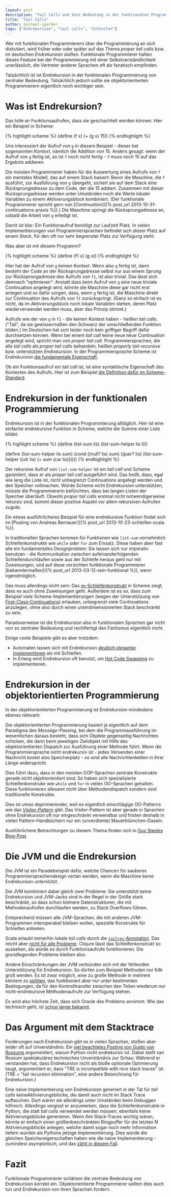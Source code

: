 ```yaml
---
layout: post
description: "Tail Calls und ihre Bedeutung in der funktionalen Programmierung"
title: "Tail Calls"
author: michael-sperber
tags: ["Endrekursion", "tail calls", "Schleifen"]
---
```


Wer mit funktionalen Programmierern über die Programmierung an sich
diskutiert, wird früher oder oder später auf das Thema *proper tail
calls* bzw. im deutschen *Endrekursion* stoßen.  Funktionale
Programmierer halten dieses Feature bei der Programmierung mit einer
Selbstverständlichkeit unerlässlich, die Vertreter anderer Sprachen
oft als fanatisch empfinden.

Tatsächlich ist ist Endrekursion in der funktionalen Programmierung
von zentraler Bedeutung.  Tatsächlich jedoch sollte sie
objektorientierten Programmierern eigentlich noch wichtiger sein.

<!-- more start -->

# Was ist Endrekursion?

Das tolle an Funktionsaufrufen, dass sie geschachtelt werden können.
Hier ein Beispiel in Scheme:

{% highlight scheme %}
(define (f x)
  (+ (g x) 15))
{% endhighlight %}

Uns interessiert der Aufruf von `g` in diesem Beispiel - dieser hat
sogenannten *Kontext*, nämlich die Addition von 15.  Anders gesagt:
wenn der Aufruf von `g` fertig ist, so ist `f` noch nicht fertig - `f`
muss noch 15 auf das Ergebnis addieren.

Die meisten Programmierer haben für die Auswertung eines Aufrufs von
`f` ein mentales Modell, das auf einem Stack basiert: Bevor die
Maschine, die `f` ausführt, zur Ausführung von `g` übergeht, sichert
sie auf dem Stack eine *Rücksprungadresse* zu dem Code, der die 15
addiert.  Zusammen mit dieser Rücksprungadresse werden unter Umständen
noch die Werte lokaler Variablen zu einem *Aktivierungsblock*
kombiniert.  (Der funktionale Programmierer spricht gern von
[*Continuation*]({% post_url 2013-10-31-continuations-praxis %}).)
Die Maschine springt die Rücksprungadresse an, sobald die Arbeit von
`g` erledigt ist.

Damit ist klar: Ein Funktionaufruf benötigt zur Laufzeit Platz.  In
vielen Implementierungen von Programmiersprachen befindet sich dieser
Platz auf einem *Stack*, für den oft nur sehr begrenzter Platz zur
Verfügung steht.

Was aber ist mit diesem Programm?

{% highlight scheme %}
(define (f1 x)
  (g x))
{% endhighlight %}

Hier hat der Aufruf von `g` keinen Kontext. Wenn also `g` fertig ist,
dann besteht der Code an der Rücksprungadresse selbst nur aus einem
Sprung zur Rücksprungadresse des Aufrufs von `f1`, ist also trivial.
Das lässt sich demnach "optimieren": Anstatt dass beim Aufruf von `g`
eine neue triviale Continuation angelegt wird, könnte die Maschine
diese gar nicht erst anlegen und so dafür sorgen, dass, wenn `g`
fertig ist, die Maschine direkt zur Continuation des Aufrufs von `f1`
zurückspringt.  (Ganz so einfach ist es nicht, da im Aktivierungsblock
noch lokale Variablen stehen, deren Platz wiederverwendet werden muss,
aber das Prinzip stimmt.)

Aufrufe wie der von `g` in `f1` - die keinen Kontext haben - heißen
*tail calls*.  ("Tail", da sie gewissermaßen den Schwanz der
umschließenden Funktion bilden.)  Im Deutschen hat sich leider noch
kein griffiger Begriff dafür durchsetzen können.  Wenn bei einem *tail
call* keine neue neue Continuation angelegt wird, spricht man von
*proper tail call*.  Programmiersprachen, die alle *tail calls* als
*proper tail calls* behandeln, heißen *properly tail-recursive*
bzw. unterstützen *Endrekursion*.  In der
Programmiersprache Scheme ist Endrekursion [die
fundamentale
Eigenschaft](http://www.wisdomandwonder.com/article/509/lambda-the-ultimate-goto).

Ob ein Funktionsaufruf ein *tail call* ist, ist eine syntaktische
Eigenschaft des Kontextes des Aufrufs.  Hier ist zum Beispiel [die
Definition dafür im
Scheme-Standard](http://www.r6rs.org/final/html/r6rs/r6rs-Z-H-14.html#node_sec_11.20).
 
# Endrekursion in der funktionalen Programmierung

Endrekursion ist in der funktionalen Programmierung alltäglich.  Hier
ist eine einfache endrekursive Funktion in Scheme, welche die Summe
einer Liste bildet:

{% highlight scheme %}
(define (list-sum lis)
  (list-sum-helper lis 0))
  
(define (list-sum-helper lis sum)
  (cond
    ((null? lis) sum)
    ((pair? lis)
	 (list-sum-helper (cdr lis)
	                  (+ sum (car lis))))))
{% endhighlight %}

Der rekursive Aufruf von `list-sum-helper` ist ein *tail call* und
Scheme garantiert, dass er als *proper tail call* ausgeführt wird.
Das heißt, dass, egal wie lang die Liste ist, nicht unbegrenzt
Continuations angelegt werden und den Speicher vollmachen.  Würde
Scheme nicht Endrekursion unterstützen, müsste die Programmiererin
befürchten, dass bei langen Listen der Speicher überläuft.  Obwohl
*proper tail calls* erstmal nicht notwendigerweise rekursiv sind,
kommt dieser positive Aspekt vor allem rekursiven Aufrufen zugute.

Ein etwas ausführlicheres Beispiel für eine endrekursive Funktion
findet sich im
[Posting von Andreas Bernauer]({% post_url 2013-10-23-schleifen-scala %}).

In traditionellen Sprachen kommen für Funktionen wie `list-sum`
vornehmlich Schleifenkonstrukte wie `while` oder `for` zum Einsatz.
Diese haben aber fast alle ein fundamentales Designproblem: Sie lassen
sich nur imperativ benutzen - die Kommunikation zwischen
aufeinanderfolgenden Schleifendurchläufen sowie aus der Schleife
heraus geht nur mit Zuweisungen, und auf diese verzichten funktionale
Programmierer [bekanntermaßen]({% post_url 2013-03-12-rein-funktional %}), wenn irgendmöglich.

Das muss allerdings nicht sein: Das
[`do`-Schleifenkonstrukt](http://www.r6rs.org/final/html/r6rs-lib/r6rs-lib-Z-H-6.html#node_chap_5)
in Scheme zeigt, dass es auch ohne Zuweisungen geht.  Außerdem ist es
so, dass zum Beispiel viele Scheme-Implementierungen (wegen der
Unterstützung von
[First-Class-Continuations](http://en.wikipedia.org/wiki/Continuation#First-class_continuations))
erlauben, unbegrenzt viele Continuations anzulegen, ohne also durch
einen unterdimensionierten Stack beschränkt zu sein.

Paradoxerweise ist die Endrekursion also in funktionalen Sprachen gar
nicht von so zentraler Bedeutung und rechtfertigt den Fantismus
eigentlich nicht.

Einige coole Beispiele gibt es aber trotzdem:

* Automaten lassen sich mit Endrekursion [deutlich eleganter
  implementieren](http://www.cs.brown.edu/~sk/Publications/Papers/Published/sk-automata-macros/)
  als mit Schleifen.
* In Erlang wird Endrekursion oft benutzt, um [Hot Code
  Swapping](http://theschemeway.blogspot.de/2008/09/hot-code-swapping-pitfalls-in-erlang.html)
  zu implementieren.

# Endrekursion in der objektorientierten Programmierung

In der objektorientierten Programmierung ist Endrekursion mindestens
ebenso relevant:

Die objektorientierten Programmierung basiert ja eigentlich auf dem
Paradigma des *Message-Passing*, bei dem die Programmausführung im
wesentlichen daraus besteht, dass sich Objekte gegenseitig Nachrichten
schicken, die dann beim jeweiligen Zielobjekt mit Hilfe des
objektorientierten Dispatch zur Ausführung einer Methode führt.  Wenn
die Programmiersprache nicht endrekursiv ist - jedes Versenden einer
Nachricht kostet also Speicherplatz - so sind alle Nachrichtenketten
in ihrer Länge widerspricht.

Dies führt dazu, dass in den meisten OOP-Sprachen zentrale Konstrukte
gerade *nicht objektorientiert* sind: So haben sich spezialisierte
Schleifenkonstruke wie `while` und `for` in vielen OO-Sprachen
gehalten.  Diese funktionieren allesamt nicht über Methodendispatch
sondern sind traditionelle Konstrukte.

Dies ist umso deprimierender, weil es eigentlich einschlägige
OO-Patterns wie das
[*Visitor-Pattern*](http://en.wikipedia.org/wiki/Visitor_pattern)
gibt.  Das Visitor-Pattern ist aber gerade in Sprachen ohne
Endrekursion oft nur eingeschränkt verwendbar und fristen deshalb in
vielen Pattern-Handbüchern nur ein (unverdiente)
Mauerblümchen-Dasein.

Ausführlichere Betrachtungen zu diesem Thema finden sich in [Guy
Steeles
Blog-Post](http://www.eighty-twenty.org/index.cgi/tech/oo-tail-calls-20111001.html).

# Die JVM und die Endrekursion

Die JVM ist ein Paradebeispiel dafür, welche Chancen für sauberes
Programmiersprachendesign vertan werden, wenn die 
Maschine keine Endrekursion unterstützt.

Die JVM kombiniert dabei gleich zwei Probleme: Sie unterstützt keine
Endrekursion und JVM-Jacks sind in der Regel in der Größe stark
beschränkt, so dass schon kleinere Datenstrukturen, die mit
Methodenaufrufen durchlaufen werden, zu Stack Overflows führen.

Entsprechend müssen alle JVM-Sprachen, die mit anderen JVM-Programmen
interoperabel bleiben wollen, spezielle Konstrukte für Schleifen
anbieten.

Scala erlaubt immerhin lokale *tail calls* durch die
[`tailrec`-Annotation](http://www.scala-lang.org/api/current/index.html#scala.annotation.tailrec).
Das reicht aber [nicht für alle Probleme](http://apocalisp.wordpress.com/2011/10/26/tail-call-elimination-in-scala-monads/).
Clojure lässt das Schleifenkonstrukt so aussehen, als würde es durch
Funktionsaufrufe funktionieren.  Die grundlegenden Probleme bleiben
also.

Andere Einschränkungen der JVM verbünden sich mit der fehlenden
Unterstützung für Endrekursion: So dürfen zum Beispiel Methoden nur
64k groß werden.  Es ist zwar möglich, eine zu große Methode in
mehrere kleinere zu
[splitten](https://bitbucket.org/sperber/asm-method-size/), das
funktioniert aber nur unter bestimmten Bedingungen, da für den
Kontrolltransfer zwischen den Teilen wiederum nur nicht-endrekursive
Methodenaufrufe zur Verfügung stehen.

Es wird also höchste Zeit, dass sich Oracle des Problems annimmt.  Wie
das technisch geht, ist [schon lange
bekannt](https://blogs.oracle.com/jrose/entry/tail_calls_in_the_vm).

# Das Argument mit dem Stacktrace

Forderungen nach Endrekursion gibt es in vielen Sprachen, stoßen aber
leider oft auf Unverständnis.  Ein [viel beachtetes Posting von Guido
van
Rossums](http://neopythonic.blogspot.de/2009/04/tail-recursion-elimination.html)
argumentiert, warum Python nicht endrekursiv ist.  Dabei stellt van
Rossum spektakuläres technisches Unverständnis zur Schau: Während er
verstanden hat, dass Endrekursion nicht als bloße optionale
Optimierung taugt, argumentiert er, dass "TRE is incompatible with
nice stack traces" ist.  (TRE = "tail recursion elimination", eine andere
Bezeichnung für Endrekursion.)

Eine naive Implementierung von Endrekursion generiert in der Tat für
*tail calls* keineAktivierungsblöcke, die damit auch nicht im Stack
Trace auftauchen.  Dort wären sie allerdings unter Umständen beim
Debuggen hilfreich.  Allerdings vergisst er anzumerken, dass die
Schleifenkonstrukte in Python, die statt *tail calls* verwendet werden
müssen, ebenfalls keine Aktivierungsblöcke generieren.  Wenn ihm
Stack-Traces wichtig wären, könnte er einfach einen größenbeschränkten
Ringpuffer für die letzten N Aktivierungsblöcke anlegen, welche damit
sogar noch mehr Information liefern würden als Pythons jetzige
Implementierung.  Dies würde die gleichen Speichereigenschaften haben
wie die naive Implementierung - zumindest asymptotisch, und das [zählt
in diesem
Fall](http://citeseerx.ist.psu.edu/viewdoc/summary?doi=10.1.1.50.4500).

# Fazit

Funktionale Programmierer schätzen die zentrale Bedeutung von
Endrekursion korrekt ein.  Objektorientierte Programmierer sollten
dies auch tun und Endrekursion von ihren Sprachen fordern.

<!-- more end -->

